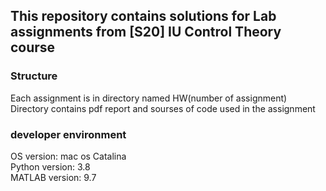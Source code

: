 ## This repository contains solutions for Lab assignments from [S20] IU Control Theory course 

### Structure
Each assignment is in directory named HW(number of assignment)
Directory contains pdf report and sourses of code used in the assignment

### developer environment
OS version: mac os Catalina \
Python version: 3.8 \
MATLAB version: 9.7

